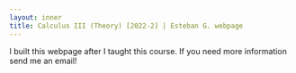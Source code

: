 ```yaml
---
layout: inner
title: Calculus III (Theory) [2022-2] | Esteban G. webpage
---
```


<p>I built this webpage after I taught this course. If you need more information send me an email!</p>
